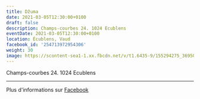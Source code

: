 ```yaml
---
title: Džuma
date: 2021-03-05T12:30:00+0100
draft: false
description: Champs-courbes 24. 1024 Ecublens
eventDate: 2021-03-05T12:30:00+0100
location: Écublens, Vaud
facebook_id: '254713972954306'
weight: 30
image: https://scontent-sea1-1.xx.fbcdn.net/v/t1.6435-9/155294275_3695079563921169_4909597834044538694_n.jpg?_nc_cat=101&ccb=1-7&_nc_sid=9e60e4&_nc_ohc=4PKLoxVFuI0Q7kNvwGtn9Tq&_nc_oc=AdmWrMpbNhC4xDTZdYbdYoh0BPRwlXjFmLo7vgg5RO8gZ0LYxbPMJswm0QCyXQALG2o&_nc_zt=23&_nc_ht=scontent-sea1-1.xx&edm=ABTKTjYEAAAA&_nc_gid=DWl-hERwldn1tNxECu6Ijg&oh=00_AfWa4TBe6JY1y1ul81OtLuEgJi2QoqGLnV2Ptxyhg52-0A&oe=68BB8BDB
---
```


Champs-courbes 24. 1024 Ecublens

---

Plus d'informations sur [Facebook](https://facebook.com/events/254713972954306)